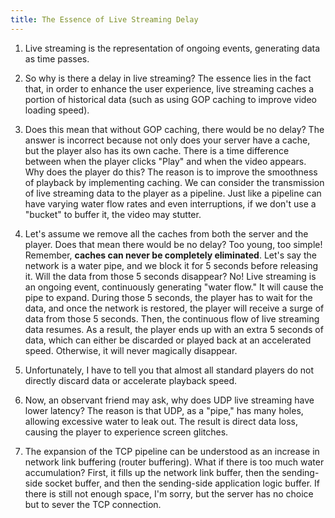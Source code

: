 ```yaml
---
title: The Essence of Live Streaming Delay
---
```


1. Live streaming is the representation of ongoing events, generating data as time passes.

2. So why is there a delay in live streaming? The essence lies in the fact that, in order to enhance the user experience, live streaming caches a portion of historical data (such as using GOP caching to improve video loading speed).

3. Does this mean that without GOP caching, there would be no delay? The answer is incorrect because not only does your server have a cache, but the player also has its own cache. There is a time difference between when the player clicks "Play" and when the video appears. Why does the player do this? The reason is to improve the smoothness of playback by implementing caching. We can consider the transmission of live streaming data to the player as a pipeline. Just like a pipeline can have varying water flow rates and even interruptions, if we don't use a "bucket" to buffer it, the video may stutter.

4. Let's assume we remove all the caches from both the server and the player. Does that mean there would be no delay? Too young, too simple! Remember, **caches can never be completely eliminated**. Let's say the network is a water pipe, and we block it for 5 seconds before releasing it. Will the data from those 5 seconds disappear? No! Live streaming is an ongoing event, continuously generating "water flow." It will cause the pipe to expand. During those 5 seconds, the player has to wait for the data, and once the network is restored, the player will receive a surge of data from those 5 seconds. Then, the continuous flow of live streaming data resumes. As a result, the player ends up with an extra 5 seconds of data, which can either be discarded or played back at an accelerated speed. Otherwise, it will never magically disappear.

5. Unfortunately, I have to tell you that almost all standard players do not directly discard data or accelerate playback speed.

6. Now, an observant friend may ask, why does UDP live streaming have lower latency? The reason is that UDP, as a "pipe," has many holes, allowing excessive water to leak out. The result is direct data loss, causing the player to experience screen glitches.

7. The expansion of the TCP pipeline can be understood as an increase in network link buffering (router buffering). What if there is too much water accumulation? First, it fills up the network link buffer, then the sending-side socket buffer, and then the sending-side application logic buffer. If there is still not enough space, I'm sorry, but the server has no choice but to sever the TCP connection.
